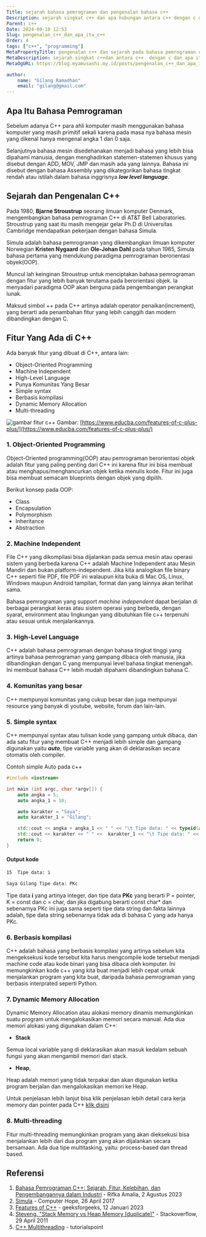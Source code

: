 ```yaml
---
Title: sejarah bahasa pemrograman dan pengenalan bahasa c++
Description: sejarah singkat c++ dan apa hubungan antara c++ dengan c dan apa itu konsep kompilasi dan menjelaskan apa kegunaan dari file header
Parent: c++
Date: 2024-09-10 12:53
Slug: pengenalan_c++_dan_apa_itu_c++
Order: 4
tags: ["c++", "programming"]
MetaPropertyTitle: pengenalan c++ dan sejarah pada bahasa pemrograman c++
MetaDescription: sejarah singkat c++dan antara c++  dengan c dan apa itu konsep kompilasi enjelaskan apa itu file header dan perbedaan c++ klasik dengan c++ modern
MetaOgURL: https://blog.myamusashi.my.id/posts/pengenalan_c++_dan_apa_itu_c++

author:
    name: "Gilang Ramadhan"
    email: "gilang@gmail.com"
---
```


## Apa Itu Bahasa Pemrograman

Sebelum adanya C++ para ahli komputer masih menggunakan bahasa komputer yang masih primitif sekali karena pada masa nya bahasa
mesin yang dikenal hanya mengenal angka 1 dan 0 saja. 

Selanjutnya bahasa mesin disedehanakan menjadi bahasa yang lebih bisa dipahami manusia, dengan
menghadirkan statemen-statemen khusus yang disebut dengan ADD, MOV, JMP dan masih ada yang lainnya. Bahasa ini disebut dengan bahasa Assembly yang dikategorikan
bahasa tingkat rendah atau istilah dalam bahasa inggrisnya **_low level language_**.

## Sejarah dan Pengenalan C++

Pada 1980, **Bjarne Stroustrup** seorang ilmuan komputer Denmark, mengembangkan bahasa pemrograman C++ di AT&T Bell Laboratories. Stroustrup yang saat itu masih mengejar gelar Ph.D di Universitas Cambridge
mendapatkan pekerjaan dengan bahasa Simula.

Simula adalah bahasa pemrograman yang dikembangkan ilmuan komputer Norwegian **Kristen Nygaard** dan **Ole-Johan Dahl** pada tahun 1965, Simula bahasa pertama
yang mendukung paradigma pemrograman berorientasi obyek(OOP).

Muncul lah keinginan Stroustrup untuk menciptakan bahasa pemrograman dengan fitur yang lebih banyak terutama pada berorientasi objek. Ia menyadari paradigma OOP akan berguna pada pengembangan perangkat lunak.

Maksud simbol ++ pada C++ artinya adalah operator penaikan(increment), yang berarti ada penambahan fitur yang lebih canggih dan modern dibandingkan dengan C. 

## Fitur Yang Ada di C++

Ada banyak fitur yang dibuat di C++, antara lain:
*  Object-Oriented Programming 
*  Machine Independent
*  High-Level Language
*  Punya Komunitas Yang Besar
*  Simple syntax
*  Berbasis kompilasi
*  Dynamic Memory Allocation
*  Multi-threading

![gambar fitur c++](https://cdn.educba.com/academy/wp-content/uploads/2019/11/features-of-c.png.webp)
Gambar: [https://www.educba.com/features-of-c-plus-plus/](https://www.educba.com/features-of-c-plus-plus/) 

### 1. Object-Oriented Programming

Object-Oriented programming(OOP) atau pemrograman berorientasi objek adalah fitur yang paling penting dari C++ ini karena fitur ini bisa membuat atau menghapus/menghancurkan objek ketika menulis kode.
Fitur ini juga bisa membuat semacam blueprints dengan objek yang dipilih. 

Berikut konsep pada OOP:
* Class
* Encapsulation
* Polymorphism
* Inheritance
* Abstraction

### 2. Machine Independent 

File C++ yang dikompilasi bisa dijalankan pada semua mesin atau operasi sistem yang berbeda karena C++ adalah Machine Independent atau Mesin Mandiri dan bukan platform-independent.
Jika kita analogikan file binary C++ seperti file PDF, file PDF ini walaupun kita buka di Mac OS, Linux, Windows maupun Android tampilan, format dan yang lainnya akan terlihat sama. 

Bahasa pemrograman yang support *machine independent* dapat berjalan di berbagai perangkat keras atau sistem operasi yang berbeda, dengan syarat, environment atau lingkungan yang dibutuhkan file c++ terpenuhi atau sesuai untuk
menjalankannya.


### 3. High-Level Language

C++ adalah bahasa pemrograman dengan bahasa tingkat tinggi yang artinya bahasa pemrograman yang gampang dibaca oleh manusia, jika dibandingkan dengan C yang mempunyai level bahasa tingkat menengah. 
Ini membuat bahasa C++ lebih mudah dipahami dibandingkan bahasa C.

### 4. Komunitas yang besar

C++ mempunyai komunitas yang cukup besar dan juga mempunyai resource yang banyak di youtube, website, forum dan lain-lain.

### 5. Simple syntax

C++ mempunyai syntax atau tulisan kode yang gampang untuk dibaca, dan ada satu fitur yang membuat C++ menjadi lebih simple dan gampang digunakan yaitu ***auto***, tipe variable yang akan di deklarasikan 
secara otomatis oleh compiler.

Contoh simple Auto pada c++

```c++
#include <iostream>

int main (int argc, char *argv[]) {
    auto angka = 5;
    auto angka_1 = 10;

    auto karakter = "Saya";
    auto karakter_1 = "Gilang";

    std::cout << angka + angka_1 << " " << "\t Tipe data: " << typeid(angka).name() << "\n";
    std::cout << karakter << " " <<  karakter_1 << "\t Tipe data: " << typeid(karakter).name();
    return 0;
}
```

#### Output kode

 ```txt
15 	Tipe data: i

Saya Gilang	Tipe data: PKc
 ```

Tipe data **i** yang artinya integer, dan tipe data **PKc** yang berarti P = pointer, K = const dan c = char, dan jika 
digabung berarti const char* dan sebenarnya PKc ini juga sama seperti tipe data string dan fakta lainnya adalah, tipe data string sebenarnya tidak
ada di bahasa C yang ada hanya PKc.

### 6. Berbasis kompilasi

C++ adalah bahasa yang berbasis kompilasi yang artinya sebelum kita mengeksekusi kode tersebut
kita harus mengcompile kode tersebut menjadi machine code atau kode binari yang bisa dibaca oleh komputer.
Ini memungkinkan kode c++ yang kita buat menjadi lebih cepat untuk menjalankan program yang kita buat, daripada bahasa pemrograman yang berbasis interprated seperti Python.

### 7. Dynamic Memory Allocation

Dynamic Memory Allocation atau alokasi memory dinamis memungkinkan suatu program untuk mengalokasikan memori secara manual. 
Ada dua memori alokasi yang digunakan dalam C++: 
* **Stack**

Semua local variable yang di deklarasikan akan masuk kedalam sebuah fungsi yang akan mengambil memori dari stack.

* **Heap**, 

Heap adalah memori yang tidak terpakai dan akan digunakan ketika program berjalan dan mengalokasikan memori ke Heap.  


Untuk penjelasan lebih lanjut bisa klik penjelasan lebih detail cara kerja memory dan pointer pada C++ [klik disini](/posts/cara_kerja_memori_dan_pointer_di_c++)

### 8. Multi-threading

Fitur multi-threading memungkinkan program yang akan dieksekusi bisa menjalankan lebih dari dua program yang akan dijalankan secara bersamaan.
Ada dua tipe multitasking, yaitu: process-based dan thread based.



## Referensi 

1. [Bahasa Pemrograman C++: Sejarah, Fitur, Kelebihan, dan Pengembangannya dalam Industri](https://www.gamelab.id/news/2677-bahasa-pemrograman-c-sejarah-fitur-kelebihan-dan-pengembangannya-dalam-industri) - Rifka Amalia, 2 Agustus 2023
2. [Simula](https://www.computerhope.com/jargon/s/simula.htm) - Computer Hope, 26 April 2017
3. [Features of C++](.www.geeksforgeeks.org/features-of-cpp/) - geeksforgeeks, 12 Januari 2023
4. [Steveng. "Stack Memory vs Heap Memory [duplicate]"](https://stackoverflow.com/questions/5836309/stack-memory-vs-heap-memory) - Stackoverflow, 29 April 2011
5. [C++ Multithreading](https://www.tutorialspoint.com/cplusplus/cpp_multithreading.htm) - tutorialspoint 
